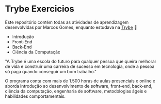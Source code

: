 # Trybe Exercicios
Este repositório contém todas as atividades de aprendizagem desenvolvidas por Marcos Gomes, enquanto estudava na [Trybe](https://www.betrybe.com/) :rocket:

- Introdução
- Front-End
- Back-End 
- Ciência da Computação

"A Trybe é uma escola do futuro para qualquer pessoa que queira melhorar de vida e construir uma carreira de sucesso em tecnologia, onde a pessoa só paga quando conseguir um bom trabalho."

O programa conta com mais de 1.500 horas de aulas presenciais e online e aborda introdução ao desenvolvimento de software, front-end, back-end, ciência da computação, engenharia de software, metodologias ágeis e habilidades comportamentais.
